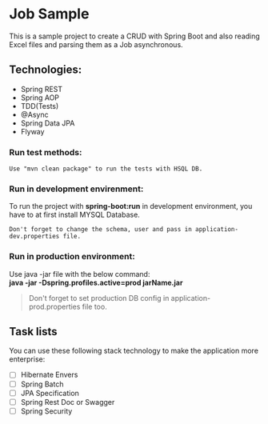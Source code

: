 # Job Sample
This is a sample project to create a CRUD with Spring Boot and also reading Excel files and parsing them as a Job asynchronous.

## Technologies: 
* Spring REST
* Spring AOP
* TDD(Tests)
* @Async
* Spring Data JPA
* Flyway

### Run test methods:
```
Use "mvn clean package" to run the tests with HSQL DB.
```

### Run in development envirenment:
To run the project with **spring-boot:run** in development environment, you have to at first install MYSQL Database.
```
Don't forget to change the schema, user and pass in application-dev.properties file.
```

### Run in production environment:
Use java -jar file with the below command:  
**java -jar -Dspring.profiles.active=prod jarName.jar**
 
>  Don't forget to set production DB config in application-prod.properties file too.

## Task lists
You can use these following stack technology to make the application more enterprise:
- [ ] Hibernate Envers
- [ ] Spring Batch
- [ ] JPA Specification
- [ ] Spring Rest Doc or Swagger
- [ ] Spring Security